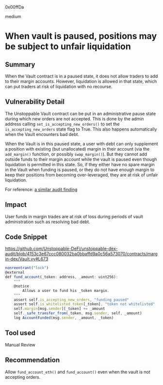 0x00ffDa

medium

# When vault is paused, positions may be subject to unfair liquidation

## Summary
When the Vault contract is in a paused state, it does not allow traders to add to their margin accounts. However, liquidation is allowed in that state, which can put traders at risk of liquidation with no recourse.

## Vulnerability Detail
The Unstoppable Vault contract can be put in an administrative pause state during which new orders are not accepted. This is done by the admin address calling `set_is_accepting_new_orders()` to set the `is_accepting_new_orders` state flag to True. This also happens automatically when the Vault encounters bad debt.

When the Vault is in this paused state, a user with debt can only supplement a position with existing (but unallocated) margin in their account (via the `add_margin()` function, or possibly `swap_margin()`). But they cannot add outside funds to their margin account while the vault is paused even though liquidation is permitted in this state. So, if they either have no spare margin in the Vault when funding is paused, or they do not have enough margin to keep their positions from becoming over-leveraged, they are at risk of unfair liquidation.

For reference: [a similar audit finding](https://github.com/sherlock-audit/2023-02-blueberry-judging/issues/290)

## Impact
User funds in margin trades are at risk of loss during periods of vault administration such as resolving bad debt.

## Code Snippet
https://github.com/Unstoppable-DeFi/unstoppable-dex-audit/blob/4153c3e67ccc080032ba0bbaffd9a0c56a573070/contracts/margin-dex/Vault.vy#L673
```javascript
nonreentrant("lock")
@external
def fund_account(_token: address, _amount: uint256):
    """
    @notice
        Allows a user to fund his _token margin.
    """
    assert self.is_accepting_new_orders, "funding paused"
    assert self.is_whitelisted_token[_token], "token not whitelisted"
    self.margin[msg.sender][_token] += _amount
    self._safe_transfer_from(_token, msg.sender, self, _amount)
    log AccountFunded(msg.sender, _amount, _token)

```

## Tool used

Manual Review

## Recommendation
Allow `fund_account_eth()` and `fund_account()` even when the vault is not accepting orders.